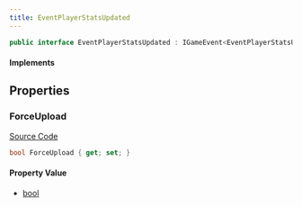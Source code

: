 ```yaml
---
title: EventPlayerStatsUpdated
---
```


```csharp
public interface EventPlayerStatsUpdated : IGameEvent<EventPlayerStatsUpdated>
```

#### Implements

## Properties

### ForceUpload

[Source Code](https://github.com/swiftly-solution/swiftlys2/blob/beta/managed/src/SwiftlyS2.Generated/GameEvents/Interfaces/EventPlayerStatsUpdated.cs#L21)

```csharp
bool ForceUpload { get; set; }
```

#### Property Value

- [bool](https://learn.microsoft.com/dotnet/api/system.boolean)

